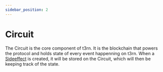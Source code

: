 ```yaml
---
sidebar_position: 2
---
```


# Circuit
The Circuit is the core component of t3rn. It is the blockchain that powers the protocol and holds state of every event happenning on t3rn. 
When a [Sideeffect](sfx-overview) is created, it will be stored on the Circuit, which will then be keeping track of the state.





